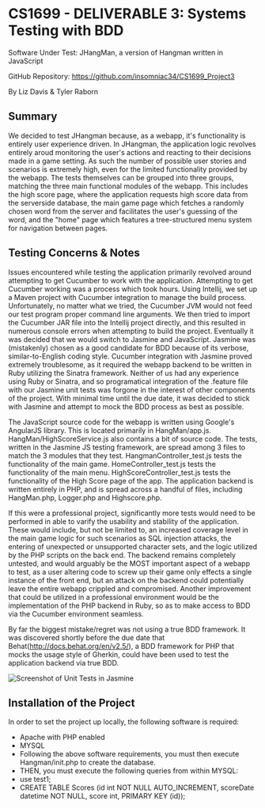 # CS1699 - DELIVERABLE 3: Systems Testing with BDD
Software Under Test: JHangMan, a version of Hangman written in JavaScript

GitHub Repository: https://github.com/insomniac34/CS1699_Project3

By Liz Davis & Tyler Raborn

## Summary
We decided to test JHangman because, as a webapp, it's functionality is entirely user experience driven. In JHangman, the application logic revolves entirely aroud monitoring the user's actions and reacting to their decisions made in a game setting. As such the number of possible user stories and scenarios is extremely high, even for the limited functionality provided by the webapp. 
The tests themselves can be grouped into three groups, matching the three main functional modules of the webapp. This includes the high score page, where the application requests high score data from the serverside database, the main game page which fetches a randomly chosen word from the server and facilitates the user's guessing of the word, and the "home" page which features a tree-structured menu system for navigation between pages.

## Testing Concerns & Notes
Issues encountered while testing the application primarily revolved around attempting to get Cucumber to work with the application. Attempting to get Cucumber working was a process which took hours. Using Intellij, we set up a Maven project with Cucumber integration to manage the build process. Unfortunately, no matter what we tried, the Cucumber JVM would not feed our test program proper command line arguments. We then tried to import the Cucumber JAR file into the Intellij project directly, and this resulted in numerous console errors when attempting to build the project. Eventually it was decided that we would switch to Jasmine and JavaScript. Jasmine was (mistakenly) chosen as a good candidate for BDD because of its verbose, similar-to-English coding style. Cucumber integration with Jasmine proved extremely troublesome, as it required the webapp backend to be written in Ruby utilizing the Sinatra framework. Neither of us had any experience using Ruby or Sinatra, and so programatical integration of the .feature file with our Jasmine unit tests was forgone in the interest of other components of the project. With minimal time until the due date, it was decided to stick with Jasmine and attempt to mock the BDD process as best as possible.

The JavaScript source code for the webapp is written using Google's AngularJS library. This is located primarily in HangMan/app.js. HangMan/HighScoreService.js also contains a bit of source code. The tests, written in the Jasmine JS testing framework, are spread among 3 files to match the 3 modules that they test. HangmanController\_test.js tests the functionality of the main game. HomeController\_test.js tests the functionality of the main menu. HighScoreController\_test.js tests the functionality of the High Score page of the app. The application backend is written entirely in PHP, and is spread across a handful of files, including HangMan.php, Logger.php and Highscore.php.

If this were a professional project, significantly more tests would need to be performed in able to varify the usability and stability of the application. These would include, but not be limited to, an increased coverage level in the main game logic for such scenarios as SQL injection attacks, the entering of unexpected or unsupported character sets, and the logic utilized by the PHP scripts on the back end. The backend remains completely untested, and would arguably be the MOST important aspect of a webapp to test, as a user altering code to screw up their game only effects a single instance of the front end, but an attack on the backend could potentially leave the entire webapp crippled and compromised. Another improvement that could be utilized in a professional environment would be the implementation of the PHP backend in Ruby, so as to make access to BDD via the Cucumber environment seamless.

By far the biggest mistake/regret was not using a true BDD framework. It was discovered shortly before the due date that Behat(http://docs.behat.org/en/v2.5/), a BDD framework for PHP that mocks the usage style of Gherkin, could have been used to test the application backend via true BDD. 

![Screenshot of Unit Tests in Jasmine](http://i.imgur.com/TWG04BZ.png)

## Installation of the Project
In order to set the project up locally, the following software is required:
* Apache with PHP enabled
* MYSQL
* Following the above software requirements, you must then execute Hangman/init.php to create the database.
* THEN, you must execute the following queries from within MYSQL:
* use test1;
* CREATE TABLE Scores (id int NOT NULL AUTO_INCREMENT, scoreDate datetime NOT NULL, score int, PRIMARY KEY (id)); 

